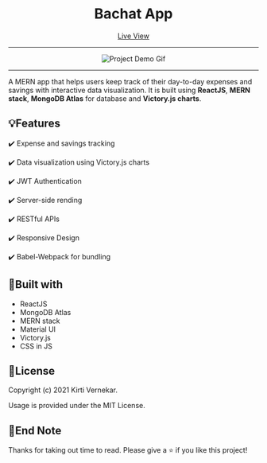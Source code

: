 <h1 align="center">Bachat App</h1>

<p align="center"><a href="" target="blank">Live View</a></p>
<hr />
<div align="center" autoplay={true} muted={true} loop={true} object-fit="cover">

![Project Demo Gif]()

</div>

<hr />

<p align="left"> A MERN app that helps users keep track of their day-to-day expenses and savings with interactive data visualization. It is built using <strong>ReactJS</strong>, <strong>MERN stack</strong>, <strong>MongoDB Atlas</strong> for database and <strong>Victory.js charts</strong>.</p>


## :bulb:Features

:heavy_check_mark: Expense and savings tracking

:heavy_check_mark: Data visualization using Victory.js charts

:heavy_check_mark: JWT Authentication

:heavy_check_mark: Server-side rending

:heavy_check_mark: RESTful APIs

:heavy_check_mark: Responsive Design

:heavy_check_mark: Babel-Webpack for bundling


## :hammer:Built with

- ReactJS
- MongoDB Atlas
- MERN stack
- Material UI
- Victory.js
- CSS in JS


## :page_facing_up:License

Copyright (c) 2021 Kirti Vernekar.

Usage is provided under the MIT License.


## :wave:End Note

Thanks for taking out time to read. Please give a :star: if you like this project!